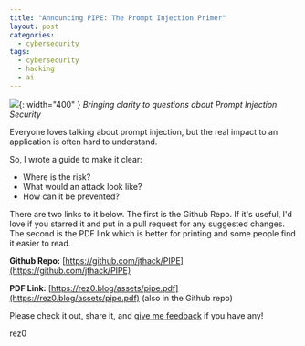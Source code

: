 ```yaml
---
title: "Announcing PIPE: The Prompt Injection Primer"
layout: post
categories:
  - cybersecurity
tags:
  - cybersecurity
  - hacking
  - ai
---
```


![](https://i.imgur.com/FnpQXha.png){: width="400" }
_Bringing clarity to questions about Prompt Injection Security_

Everyone loves talking about prompt injection, but the real impact to an application is often hard to understand. 

So, I wrote a guide to make it clear:
- Where is the risk?
- What would an attack look like?
- How can it be prevented?

There are two links to it below. The first is the Github Repo. If it's useful, I'd love if you starred it and put in a pull request for any suggested changes. The second is the PDF link which is better for printing and some people find it easier to read.

**Github Repo:** [https://github.com/jthack/PIPE](https://github.com/jthack/PIPE)

**PDF Link:** [https://rez0.blog/assets/pipe.pdf](https://rez0.blog/assets/pipe.pdf) (also in the Github repo)

Please check it out, share it, and [give me feedback](https://twitter.com/rez0__) if you have any!

rez0

<meta name="twitter:card" content="summary_large_image" />
<meta name="twitter:site" content="@rez0__" />
<meta name="twitter:creator" content="@rez0__" />
<meta property="og:url" content="https://rez0.blog/cybersecurity/2023/08/25/prompt-injection-primer.html" />
<meta property="og:title" content="Announcing PIPE: The Prompt Injection Primer" />
<meta property="og:description" content="Bringing clarity to Prompt Injection Concerns" />
<meta property="og:image" content="https://i.imgur.com/FnpQXha.png" />

